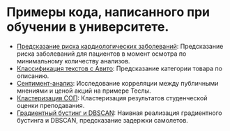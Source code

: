 # Примеры кода, написанного при обучении в университете.
* [Предсказание риска кардиологических заболеваний](https://github.com/SashaHub/uni-code/blob/main/cardio_events.ipynb): Предсказание риска заболеваний для пациентов в момент осмотра по минимальному количеству анализов.
* [Классификация текстов с Авито](https://github.com/SashaHub/uni-code/blob/main/avito_text_classification.ipynb): Предсказание категории товара по описанию.
* [Сентимент-анализ](https://github.com/SashaHub/uni-code/blob/main/sentiment_analysis.ipynb): Исследование корреляции между публичными мнениями и ценой акций на примере Теслы.
* [Кластеризация СОП](https://github.com/SashaHub/uni-code/blob/main/sentiment_analysis.ipynb): Кластеризация результатов студенческой оценки преподавания.
* [Градиентный бустинг и DBSCAN](https://github.com/SashaHub/uni-code/blob/main/boosting_and_dbscan.ipynb): Наивная реализация градиентного бустинга и DBSCAN, предсказание задержки самолетов.
